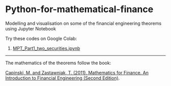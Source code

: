 # Python-for-mathematical-finance
Modelling and visualisation on some of the financial engineering theorems using Jupyter Notebook

Try these codes on Google Colab:

1. [MPT_Part1_two_securities.ipynb](https://colab.research.google.com/drive/1zCSZWT7dTZ59gg85yVucxqb2XMD_IzdP?usp=sharing)


***
The mathematics of the theorems follow the book:

[Capinski, M. and Zastawniak, T. (2011). Mathematics for Finance. An Introduction to Financial Engineering (Second Edition)](https://link.springer.com/gp/book/9780857290816).
